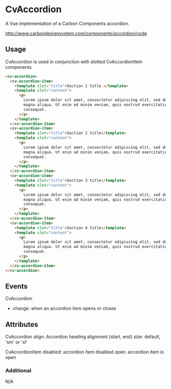 # CvAccordion

A Vue implementation of a Carbon Components accordion.

http://www.carbondesignsystem.com/components/accordion/code

## Usage

CvAccordion is used in conjunction with slotted CvAccordionItem components.

```html
<cv-accordion>
  <cv-accordion-item>
    <template slot="title">Section 1 title </template>
    <template slot="content">
      <p>
        Lorem ipsum dolor sit amet, consectetur adipiscing elit, sed do eiusmod tempor incididunt ut labore et dolore
        magna aliqua. Ut enim ad minim veniam, quis nostrud exercitation ullamco laboris nisi ut aliquip ex ea commodo
        consequat.
      </p>
    </template>
  </cv-accordion-item>
  <cv-accordion-item>
    <template slot="title">Section 2 title</template>
    <template slot="content">
      <p>
        Lorem ipsum dolor sit amet, consectetur adipiscing elit, sed do eiusmod tempor incididunt ut labore et dolore
        magna aliqua. Ut enim ad minim veniam, quis nostrud exercitation ullamco laboris nisi ut aliquip ex ea commodo
        consequat.
      </p>
    </template>
  </cv-accordion-item>
  <cv-accordion-item>
    <template slot="title">Section 3 title</template>
    <template slot="content">
      <p>
        Lorem ipsum dolor sit amet, consectetur adipiscing elit, sed do eiusmod tempor incididunt ut labore et dolore
        magna aliqua. Ut enim ad minim veniam, quis nostrud exercitation ullamco laboris nisi ut aliquip ex ea commodo
        consequat.
      </p>
    </template>
  </cv-accordion-item>
  <cv-accordion-item>
    <template slot="title">Section 4 title</template>
    <template slot="content">
      <p>
        Lorem ipsum dolor sit amet, consectetur adipiscing elit, sed do eiusmod tempor incididunt ut labore et dolore
        magna aliqua. Ut enim ad minim veniam, quis nostrud exercitation ullamco laboris nisi ut aliquip ex ea commodo
        consequat.
      </p>
    </template>
  </cv-accordion-item>
</cv-accordion>
```

## Events

CvAccordion

- change: when an accordion item opens or closes

## Attributes

CvAccordion
align: Accordion heading alignment (start, end)
size: default, 'sm' or 'xl'

CvAccordionItem
disabled: accordion item disabled
open: accordion item is open

### Additional

N/A
